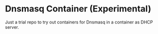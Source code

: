 # Dnsmasq Container (Experimental)

Just a trial repo to try out containers for Dnsmasq in a container as DHCP server.
